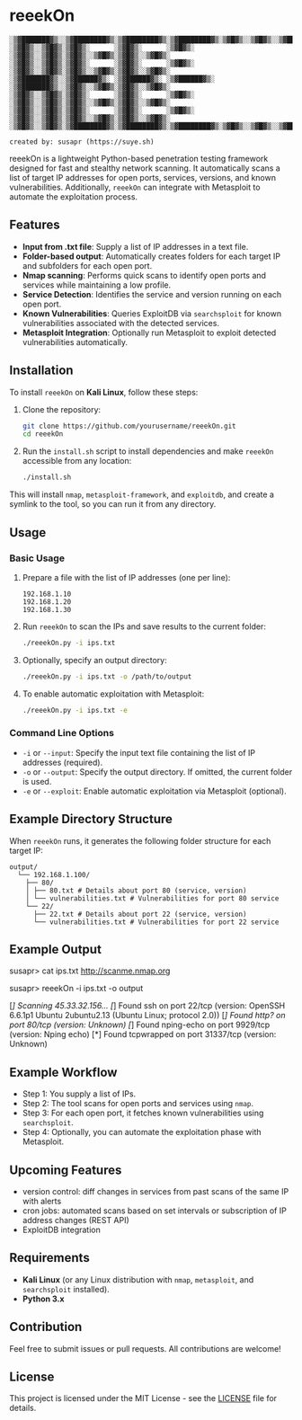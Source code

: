 # reeekOn

```
░▒▓███████▓▒░░▒▓████████▓▒░▒▓████████▓▒░▒▓████████▓▒░▒▓█▓▒░░▒▓█▓▒░░▒▓██████▓▒░░▒▓███████▓▒░  
░▒▓█▓▒░░▒▓█▓▒░▒▓█▓▒░      ░▒▓█▓▒░      ░▒▓█▓▒░      ░▒▓█▓▒░░▒▓█▓▒░▒▓█▓▒░░▒▓█▓▒░▒▓█▓▒░░▒▓█▓▒░ 
░▒▓█▓▒░░▒▓█▓▒░▒▓█▓▒░      ░▒▓█▓▒░      ░▒▓█▓▒░      ░▒▓█▓▒░░▒▓█▓▒░▒▓█▓▒░░▒▓█▓▒░▒▓█▓▒░░▒▓█▓▒░ 
░▒▓███████▓▒░░▒▓██████▓▒░ ░▒▓██████▓▒░ ░▒▓██████▓▒░ ░▒▓███████▓▒░░▒▓█▓▒░░▒▓█▓▒░▒▓█▓▒░░▒▓█▓▒░ 
░▒▓█▓▒░░▒▓█▓▒░▒▓█▓▒░      ░▒▓█▓▒░      ░▒▓█▓▒░      ░▒▓█▓▒░░▒▓█▓▒░▒▓█▓▒░░▒▓█▓▒░▒▓█▓▒░░▒▓█▓▒░ 
░▒▓█▓▒░░▒▓█▓▒░▒▓█▓▒░      ░▒▓█▓▒░      ░▒▓█▓▒░      ░▒▓█▓▒░░▒▓█▓▒░▒▓█▓▒░░▒▓█▓▒░▒▓█▓▒░░▒▓█▓▒░ 
░▒▓█▓▒░░▒▓█▓▒░▒▓████████▓▒░▒▓████████▓▒░▒▓████████▓▒░▒▓█▓▒░░▒▓█▓▒░░▒▓██████▓▒░░▒▓█▓▒░░▒▓█▓▒░

created by: susapr (https://suye.sh)
```

reeekOn is a lightweight Python-based penetration testing framework designed for fast and stealthy network scanning. It automatically scans a list of target IP addresses for open ports, services, versions, and known vulnerabilities. Additionally, `reeekOn` can integrate with Metasploit to automate the exploitation process.

## Features

- **Input from .txt file**: Supply a list of IP addresses in a text file.
- **Folder-based output**: Automatically creates folders for each target IP and subfolders for each open port.
- **Nmap scanning**: Performs quick scans to identify open ports and services while maintaining a low profile.
- **Service Detection**: Identifies the service and version running on each open port.
- **Known Vulnerabilities**: Queries ExploitDB via `searchsploit` for known vulnerabilities associated with the detected services.
- **Metasploit Integration**: Optionally run Metasploit to exploit detected vulnerabilities automatically.

## Installation

To install `reeekOn` on **Kali Linux**, follow these steps:

1. Clone the repository:
    ```bash
    git clone https://github.com/yourusername/reeekOn.git
    cd reeekOn
    ```

2. Run the `install.sh` script to install dependencies and make `reeekOn` accessible from any location:
    ```bash
    ./install.sh
    ```

This will install `nmap`, `metasploit-framework`, and `exploitdb`, and create a symlink to the tool, so you can run it from any directory.

## Usage

### Basic Usage
1. Prepare a file with the list of IP addresses (one per line):
    ```
    192.168.1.10
    192.168.1.20
    192.168.1.30
    ```

2. Run `reeekOn` to scan the IPs and save results to the current folder:
    ```bash
    ./reeekOn.py -i ips.txt
    ```

3. Optionally, specify an output directory:
    ```bash
    ./reeekOn.py -i ips.txt -o /path/to/output
    ```

4. To enable automatic exploitation with Metasploit:
    ```bash
    ./reeekOn.py -i ips.txt -e
    ```

### Command Line Options

- `-i` or `--input`: Specify the input text file containing the list of IP addresses (required).
- `-o` or `--output`: Specify the output directory. If omitted, the current folder is used.
- `-e` or `--exploit`: Enable automatic exploitation via Metasploit (optional).

## Example Directory Structure

When `reeekOn` runs, it generates the following folder structure for each target IP:
```
output/
  └── 192.168.1.100/
    ├── 80/ 
    │ ├── 80.txt # Details about port 80 (service, version)
    │ └── vulnerabilities.txt # Vulnerabilities for port 80 service 
    └── 22/ 
      ├── 22.txt # Details about port 22 (service, version) 
      └── vulnerabilities.txt # Vulnerabilities for port 22 service
```

## Example Output

susapr> cat ips.txt
http://scanme.nmap.org

susapr> reeekOn -i ips.txt -o output

[*] Scanning 45.33.32.156...
[*] Found ssh on port 22/tcp (version: OpenSSH 6.6.1p1 Ubuntu 2ubuntu2.13 (Ubuntu Linux; protocol 2.0))
[*] Found http? on port 80/tcp (version: Unknown)
[*] Found nping-echo on port 9929/tcp (version: Nping echo)
[*] Found tcpwrapped on port 31337/tcp (version: Unknown)

## Example Workflow

- Step 1: You supply a list of IPs.
- Step 2: The tool scans for open ports and services using `nmap`.
- Step 3: For each open port, it fetches known vulnerabilities using `searchsploit`.
- Step 4: Optionally, you can automate the exploitation phase with Metasploit.

## Upcoming Features

- version control: diff changes in services from past scans of the same IP with alerts
- cron jobs: automated scans based on set intervals or subscription of IP address changes (REST API)
- ExploitDB integration

## Requirements

- **Kali Linux** (or any Linux distribution with `nmap`, `metasploit`, and `searchsploit` installed).
- **Python 3.x**

## Contribution

Feel free to submit issues or pull requests. All contributions are welcome!

## License

This project is licensed under the MIT License - see the [LICENSE](LICENSE) file for details.
